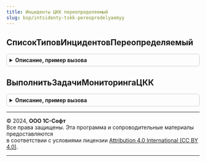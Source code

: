```yaml
---
title: Инциденты ЦКК переопределяемый
slug: bsp/intsidenty-tskk-pereopredelyaemyy
---
```



## СписокТиповИнцидентовПереопределяемый
<details style="margin: 1em 0; padding: 0.5em; border: 1px solid #ccc; border-radius: 6px;">

<summary style="font-weight: bold; cursor: pointer;">Описание, пример вызова</summary>

```bsl

// Процедура дополняет список типов инцидентов СписокТипов
// @skip-warning ПустойМетод - переопределяемый метод.
//
// Параметры:
//  СписокТипов	 - Соответствие из КлючИЗначение:
//	 * Ключ - Строка - с именем типа,
//	 * Значение - Структура:
//		** УровеньИнцидента - Строка
//		** Подсистема - Строка
//		** Теги - Строка
//		** ПроцедураПроверки - Строка
// Пример:
//	Здесь следует определить прикладные типы инцидентов и методы их проверки актуальности.
//	Подробно см:
// 	Описание = ИнцидентыЦККСервер.СоздатьОписаниеТипаИнцидента("ОстановиласьОчередьОбменаССайтом");
// 	ИнцидентыЦККСервер.СоздатьЗаписьТипа(СписокТипов, Описание);
//
Процедура СписокТиповИнцидентовПереопределяемый(СписокТипов) Экспорт
```

Пример вызова
```bsl
ИнцидентыЦККПереопределяемый.СписокТиповИнцидентовПереопределяемый(СписокТипов) 
```
</details>

## ВыполнитьЗадачиМониторингаЦКК
<details style="margin: 1em 0; padding: 0.5em; border: 1px solid #ccc; border-radius: 6px;">

<summary style="font-weight: bold; cursor: pointer;">Описание, пример вызова</summary>

```bsl

// В процедуре можно вызвать все прикладные проверки, связанные с периодическим мониторингом прикладной конфигурации.
// Процедура вызывается с помощью регламентной процедуры МониторингЦКК раз в минуту, если константа АдресЦКК заполнена.
// @skip-warning ПустойМетод - переопределяемый метод.
//
Процедура ВыполнитьЗадачиМониторингаЦКК() Экспорт
```

Пример вызова
```bsl
ИнцидентыЦККПереопределяемый.ВыполнитьЗадачиМониторингаЦКК() 
```
</details>

---

© 2024, **ООО 1С-Софт**  
Все права защищены. Эта программа и сопроводительные материалы предоставляются  
в соответствии с условиями лицензии [Attribution 4.0 International (CC BY 4.0)](https://creativecommons.org/licenses/by/4.0/legalcode).

---
